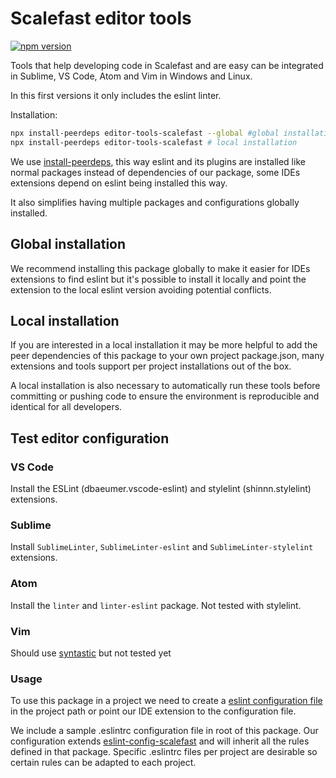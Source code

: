 # Scalefast editor tools

[![npm version](https://badge.fury.io/js/editor-tools-scalefast.svg)](https://badge.fury.io/js/editor-tools-scalefast)

Tools that help developing code in Scalefast and are easy can be integrated in Sublime, VS Code, Atom and Vim in Windows and Linux.

In this first versions it only includes the eslint linter.

Installation:

```sh
npx install-peerdeps editor-tools-scalefast --global #global installation (requires privileges: sudo or administrator terminal)
npx install-peerdeps editor-tools-scalefast # local installation
```

We use [install-peerdeps](https://www.npmjs.com/package/install-peerdeps), this way eslint and its plugins are installed like normal packages instead of dependencies of our package, some IDEs extensions depend on eslint being installed this way.

It also simplifies having multiple packages and configurations globally installed.

## Global installation

We recommend installing this package globally to make it easier for IDEs extensions to find eslint but it's possible to install it locally and point the extension to the local eslint version avoiding potential conflicts.

## Local installation

If you are interested in a local installation it may be more helpful to add the peer dependencies of this package to your own project package.json, many extensions and tools support per project installations out of the box.

A local installation is also necessary to automatically run these tools before committing or pushing code to ensure the environment is reproducible and identical for all developers.

## Test editor configuration

### VS Code

Install the ESLint (dbaeumer.vscode-eslint) and stylelint (shinnn.stylelint) extensions.

### Sublime

Install `SublimeLinter`, `SublimeLinter-eslint` and `SublimeLinter-stylelint` extensions.

### Atom

Install the `linter` and `linter-eslint` package. Not tested with stylelint.

### Vim

Should use [syntastic](https://github.com/vim-syntastic/syntastic) but not tested yet

### Usage

To use this package in a project we need to create a [eslint configuration file](https://eslint.org/docs/user-guide/configuring) in the project path or point our IDE extension to the configuration file.

We include a sample .eslintrc configuration file in root of this package. Our configuration extends [eslint-config-scalefast](https://www.npmjs.com/package/eslint-config-scalefast) and will inherit all the rules defined in that package. Specific .eslintrc files per project are desirable so certain rules can be adapted to each project.
